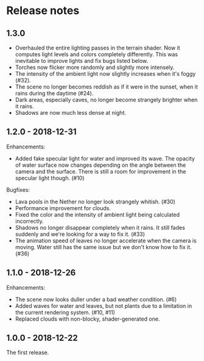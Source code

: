 # Release notes

## 1.3.0

* Overhauled the entire lighting passes in the terrain shader. Now it
  computes light levels and colors completely differently. This was
  inevitable to improve lights and fix bugs listed below.
* Torches now flicker more randomly and slightly more intensely.
* The intensity of the ambient light now slightly increases when it's
  foggy (#32).
* The scene no longer becomes reddish as if it were in the sunset,
  when it rains during the daytime (#24).
* Dark areas, especially caves, no longer become strangely brighter
  when it rains.
* Shadows are now much less dense at night.

## 1.2.0 - 2018-12-31

Enhancements:

* Added fake specular light for water and improved its wave. The
  opacity of water surface now changes depending on the angle between
  the camera and the surface. There is still a room for improvement in
  the specular light though. (#10)

Bugfixes:

* Lava pools in the Nether no longer look strangely whitish. (#30)
* Performance improvement for clouds.
* Fixed the color and the intensity of ambient light being calculated
  incorrectly.
* Shadows no longer disappear completely when it rains. It still fades
  suddenly and we're looking for a way to fix it. (#33)
* The animation speed of leaves no longer accelerate when the camera
  is moving. Water still has the same issue but we don't know how to
  fix it. (#36)

## 1.1.0 - 2018-12-26

Enhancements:

* The scene now looks duller under a bad weather condition. (#6)
* Added waves for water and leaves, but not plants due to a limitation
  in the current rendering system. (#10, #11)
* Replaced clouds with non-blocky, shader-generated one.

## 1.0.0 - 2018-12-22

The first release.
